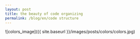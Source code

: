 ```yaml
---
layout: post
title: the beauty of code organizing
permalink: /blog/en/code structure
---
```



![colors_image]({{ site.baseurl }}/images/posts/colors/colors.jpg)
